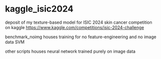 # kaggle_isic2024
deposit of my texture-based model for ISIC 2024 skin cancer competition on kaggle
https://www.kaggle.com/competitions/isic-2024-challenge

benchmark_noimg houses training for no feature-engineering and no image data SVM

other scripts houses neural network trained purely on image data
